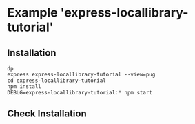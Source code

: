 # Example 'express-locallibrary-tutorial'
## Installation
````
dp
express express-locallibrary-tutorial --view=pug
cd express-locallibrary-tutorial
npm install
DEBUG=express-locallibrary-tutorial:* npm start
````
## Check Installation

